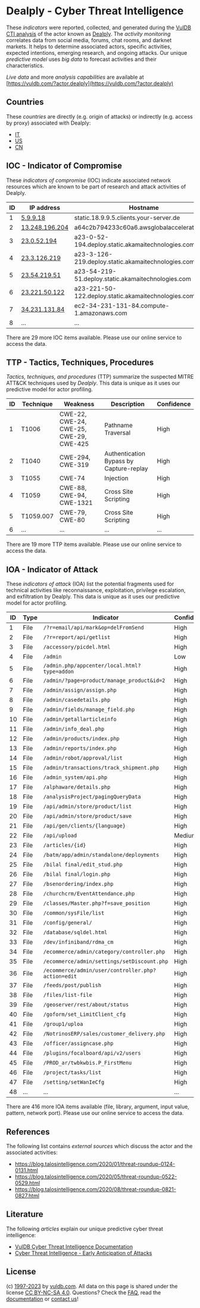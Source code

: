 # Dealply - Cyber Threat Intelligence

These _indicators_ were reported, collected, and generated during the [VulDB CTI analysis](https://vuldb.com/?kb.cti) of the actor known as [Dealply](https://vuldb.com/?actor.dealply). The _activity monitoring_ correlates data from social media, forums, chat rooms, and darknet markets. It helps to determine associated actors, specific activities, expected intentions, emerging research, and ongoing attacks. Our unique _predictive model_ uses _big data_ to forecast activities and their characteristics.

_Live data_ and more _analysis capabilities_ are available at [https://vuldb.com/?actor.dealply](https://vuldb.com/?actor.dealply)

## Countries

These _countries_ are directly (e.g. origin of attacks) or indirectly (e.g. access by proxy) associated with Dealply:

* [IT](https://vuldb.com/?country.it)
* [US](https://vuldb.com/?country.us)
* [CN](https://vuldb.com/?country.cn)

## IOC - Indicator of Compromise

These _indicators of compromise_ (IOC) indicate associated network resources which are known to be part of research and attack activities of Dealply.

ID | IP address | Hostname | Campaign | Confidence
-- | ---------- | -------- | -------- | ----------
1 | [5.9.9.18](https://vuldb.com/?ip.5.9.9.18) | static.18.9.9.5.clients.your-server.de | - | High
2 | [13.248.196.204](https://vuldb.com/?ip.13.248.196.204) | a64c2b794233c60a6.awsglobalaccelerator.com | - | High
3 | [23.0.52.194](https://vuldb.com/?ip.23.0.52.194) | a23-0-52-194.deploy.static.akamaitechnologies.com | - | High
4 | [23.3.126.219](https://vuldb.com/?ip.23.3.126.219) | a23-3-126-219.deploy.static.akamaitechnologies.com | - | High
5 | [23.54.219.51](https://vuldb.com/?ip.23.54.219.51) | a23-54-219-51.deploy.static.akamaitechnologies.com | - | High
6 | [23.221.50.122](https://vuldb.com/?ip.23.221.50.122) | a23-221-50-122.deploy.static.akamaitechnologies.com | - | High
7 | [34.231.131.84](https://vuldb.com/?ip.34.231.131.84) | ec2-34-231-131-84.compute-1.amazonaws.com | - | Medium
8 | ... | ... | ... | ...

There are 29 more IOC items available. Please use our online service to access the data.

## TTP - Tactics, Techniques, Procedures

_Tactics, techniques, and procedures_ (TTP) summarize the suspected MITRE ATT&CK techniques used by _Dealply_. This data is unique as it uses our predictive model for actor profiling.

ID | Technique | Weakness | Description | Confidence
-- | --------- | -------- | ----------- | ----------
1 | T1006 | CWE-22, CWE-24, CWE-25, CWE-29, CWE-425 | Pathname Traversal | High
2 | T1040 | CWE-294, CWE-319 | Authentication Bypass by Capture-replay | High
3 | T1055 | CWE-74 | Injection | High
4 | T1059 | CWE-88, CWE-94, CWE-1321 | Cross Site Scripting | High
5 | T1059.007 | CWE-79, CWE-80 | Cross Site Scripting | High
6 | ... | ... | ... | ...

There are 19 more TTP items available. Please use our online service to access the data.

## IOA - Indicator of Attack

These _indicators of attack_ (IOA) list the potential fragments used for technical activities like reconnaissance, exploitation, privilege escalation, and exfiltration by Dealply. This data is unique as it uses our predictive model for actor profiling.

ID | Type | Indicator | Confidence
-- | ---- | --------- | ----------
1 | File | `/?r=email/api/mark&op=delFromSend` | High
2 | File | `/?r=report/api/getlist` | High
3 | File | `/accessory/picdel.html` | High
4 | File | `/admin` | Low
5 | File | `/admin.php/appcenter/local.html?type=addon` | High
6 | File | `/admin/?page=product/manage_product&id=2` | High
7 | File | `/admin/assign/assign.php` | High
8 | File | `/admin/casedetails.php` | High
9 | File | `/admin/fields/manage_field.php` | High
10 | File | `/admin/getallarticleinfo` | High
11 | File | `/admin/info_deal.php` | High
12 | File | `/admin/products/index.php` | High
13 | File | `/admin/reports/index.php` | High
14 | File | `/admin/robot/approval/list` | High
15 | File | `/admin/transactions/track_shipment.php` | High
16 | File | `/admin_system/api.php` | High
17 | File | `/alphaware/details.php` | High
18 | File | `/analysisProject/pagingQueryData` | High
19 | File | `/api/admin/store/product/list` | High
20 | File | `/api/admin/store/product/save` | High
21 | File | `/api/gen/clients/{language}` | High
22 | File | `/api/upload` | Medium
23 | File | `/articles/{id}` | High
24 | File | `/batm/app/admin/standalone/deployments` | High
25 | File | `/bilal final/edit_stud.php` | High
26 | File | `/bilal final/login.php` | High
27 | File | `/bsenordering/index.php` | High
28 | File | `/churchcrm/EventAttendance.php` | High
29 | File | `/classes/Master.php?f=save_position` | High
30 | File | `/common/sysFile/list` | High
31 | File | `/config/general/` | High
32 | File | `/database/sqldel.html` | High
33 | File | `/dev/infiniband/rdma_cm` | High
34 | File | `/ecommerce/admin/category/controller.php` | High
35 | File | `/ecommerce/admin/settings/setDiscount.php` | High
36 | File | `/ecommerce/admin/user/controller.php?action=edit` | High
37 | File | `/feeds/post/publish` | High
38 | File | `/files/list-file` | High
39 | File | `/geoserver/rest/about/status` | High
40 | File | `/goform/set_LimitClient_cfg` | High
41 | File | `/group1/uploa` | High
42 | File | `/NotrinosERP/sales/customer_delivery.php` | High
43 | File | `/officer/assigncase.php` | High
44 | File | `/plugins/focalboard/api/v2/users` | High
45 | File | `/PROD_ar/twbkwbis.P_FirstMenu` | High
46 | File | `/project/tasks/list` | High
47 | File | `/setting/setWanIeCfg` | High
48 | ... | ... | ...

There are 416 more IOA items available (file, library, argument, input value, pattern, network port). Please use our online service to access the data.

## References

The following list contains _external sources_ which discuss the actor and the associated activities:

* https://blog.talosintelligence.com/2020/01/threat-roundup-0124-0131.html
* https://blog.talosintelligence.com/2020/05/threat-roundup-0522-0529.html
* https://blog.talosintelligence.com/2020/08/threat-roundup-0821-0827.html

## Literature

The following _articles_ explain our unique predictive cyber threat intelligence:

* [VulDB Cyber Threat Intelligence Documentation](https://vuldb.com/?kb.cti)
* [Cyber Threat Intelligence - Early Anticipation of Attacks](https://www.scip.ch/en/?labs.20201022)

## License

(c) [1997-2023](https://vuldb.com/?kb.changelog) by [vuldb.com](https://vuldb.com/?kb.about). All data on this page is shared under the license [CC BY-NC-SA 4.0](https://creativecommons.org/licenses/by-nc-sa/4.0/). Questions? Check the [FAQ](https://vuldb.com/?kb.faq), read the [documentation](https://vuldb.com/?kb) or [contact us](https://vuldb.com/?contact)!
